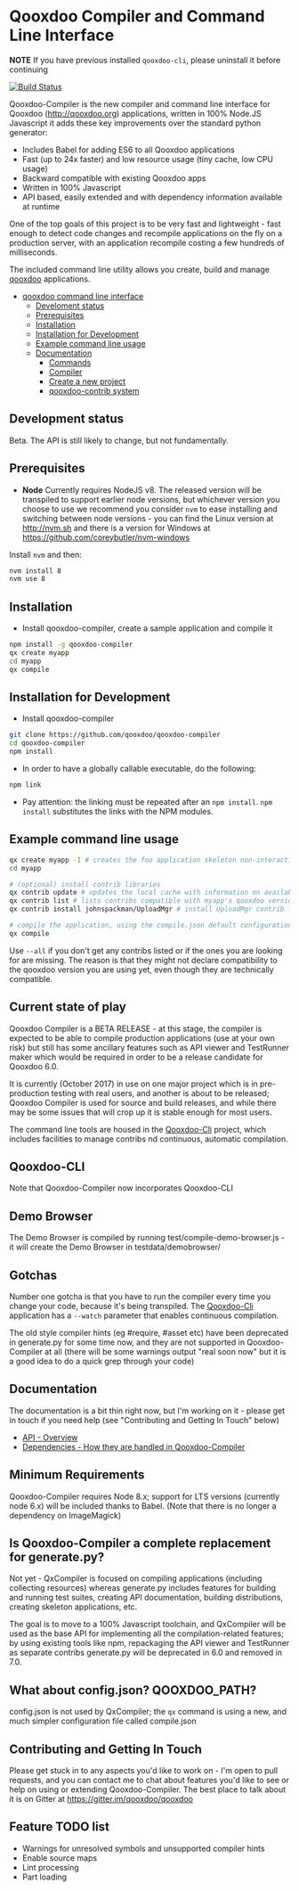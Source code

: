 # Qooxdoo Compiler and Command Line Interface

**NOTE** If you have previous installed `qooxdoo-cli`, please uninstall it before continuing

[![Build Status](https://travis-ci.org/qooxdoo/qooxdoo-cli.svg?branch=master)](https://travis-ci.org/qooxdoo/qooxdoo-cli)

Qooxdoo-Compiler is the new compiler and command line interface for Qooxdoo (http://qooxdoo.org) applications, written in 100% Node.JS Javascript it adds these key improvements over the standard python generator:

* Includes Babel for adding ES6 to all Qooxdoo applications 
* Fast (up to 24x faster) and low resource usage (tiny cache, low CPU usage)
* Backward compatible with existing Qooxdoo apps
* Written in 100% Javascript
* API based, easily extended and with dependency information available at runtime

One of the top goals of this project is to be very fast and lightweight - fast enough to detect code changes and recompile  applications on the fly on a production server, with an application recompile costing a few hundreds of milliseconds.

The included command line utility allows you create, build and manage [qooxdoo](http://www.qooxdoo.org) applications.

<!-- TOC -->

- [qooxdoo command line interface](#qooxdoo-compiler-and-command-line-interface)
    - [Develoment status](#development-status)
    - [Prerequisites](#prerequisites)
    - [Installation](#installation)
    - [Installation for Development](#installation-for-development)
    - [Example command line usage](#example-command-line-usage)
    - [Documentation](#documentation)
        - [Commands](docs/cli/commands)
        - [Compiler](docs/cli/compiler)
        - [Create a new project](docs/cli/create-a-new-project)
        - [qooxdoo-contrib system](docs/cli/qooxdoo-contrib-system)

<!-- /TOC -->

## Development status
Beta. The API is still likely to change, but not fundamentally.

## Prerequisites
- **Node** Currently requires NodeJS v8. The released version will be 
  transpiled to support earlier node versions, but whichever version you 
  choose to use we recommend you consider `nvm` to ease installing and 
  switching between node versions - you can find the Linux version at 
  http://nvm.sh and there is a version for Windows at 
  https://github.com/coreybutler/nvm-windows 

Install `nvm` and then:

```bash
nvm install 8
nvm use 8
```

## Installation
- Install qooxdoo-compiler, create a sample application and compile it
```bash
npm install -g qooxdoo-compiler
qx create myapp
cd myapp
qx compile
```

## Installation for Development
- Install qooxdoo-compiler 
```bash
git clone https://github.com/qooxdoo/qooxdoo-compiler
cd qooxdoo-compiler
npm install
```

- In order to have a globally callable executable, do the following:
```bash
npm link
```

- Pay attention: the linking must be repeated after an `npm install`. `npm install` substitutes the links with the NPM modules.

## Example command line usage
```bash
qx create myapp -I # creates the foo application skeleton non-interactively
cd myapp

# (optional) install contrib libraries
qx contrib update # updates the local cache with information on available contribs 
qx contrib list # lists contribs compatible with myapp's qooxdoo version, determine installation candidate
qx contrib install johnspackman/UploadMgr # install UploadMgr contrib library 

# compile the application, using the compile.json default configuration values 
qx compile
```

Use `--all` if you don't get any contribs listed or if the ones you are 
looking for are missing. The reason is that they might not declare 
compatibility to the qooxdoo version you are using yet, even though they are 
technically compatible. 




## Current state of play
Qooxdoo Compiler is a BETA RELEASE - at this stage, the compiler is expected to be able to compile production applications (use at your own risk) but still has some ancillary features such as API viewer and TestRunner maker which would be required in order to be a release candidate for Qooxdoo 6.0.

It is currently (October 2017) in use on one major project which is in pre-production testing with real users, and another is about to be released; Qooxdoo Compiler is used for source and build releases, and while there may be some issues that will crop up it is stable enough for most users.

The command line tools are housed in the [Qooxdoo-Cli](https://github.com/qooxdoo/qooxdoo-cli) project, which includes facilities to manage contribs nd continuous, automatic compilation.


## Qooxdoo-CLI
Note that Qooxdoo-Compiler now incorporates Qooxdoo-CLI
 



## Demo Browser
The Demo Browser is compiled by running test/compile-demo-browser.js - it will create the Demo Browser in testdata/demobrowser/


## Gotchas
Number one gotcha is that you have to run the compiler every time you change your code, because it's being transpiled.
The [Qooxdoo-Cli](https://github.com/qooxdoo/qooxdoo-cli) application has a `--watch` parameter that enables continuous compilation.

The old style compiler hints (eg #require, #asset etc) have been deprecated in generate.py for some time now, and they
are not supported in Qooxdoo-Compiler at all (there will be some warnings output "real soon now" but it is a good idea to do a quick grep through your code)


## Documentation
The documentation is a bit thin right now, but I'm working on it - please get in touch if you need help (see 
"Contributing and Getting In Touch" below)
* [API - Overview](docs/compiler/API.md)
* [Dependencies - How they are handled in Qooxdoo-Compiler](docs/compiler/Dependencies.md)


## Minimum Requirements
Qooxdoo-Compiler requires Node 8.x; support for LTS versions (currently node 6.x) will be included thanks to Babel.  (Note that there is no longer a dependency on ImageMagick)


## Is Qooxdoo-Compiler a complete replacement for generate.py?
Not yet - QxCompiler is focused on compiling applications (including collecting resources) whereas generate.py includes features for building and running test suites, creating API documentation, building distributions, creating skeleton applications, etc.

The goal is to move to a 100% Javascript toolchain, and QxCompiler will be used as the base API for implementing all the compilation-related features; by using existing tools like npm, repackaging the API viewer and TestRunner as separate contribs generate.py will be deprecated in 6.0 and removed in 7.0.


## What about config.json?  QOOXDOO_PATH?
config.json is not used by QxCompiler; the `qx` command is using a new, and much simpler configuration file called compile.json


## Contributing and Getting In Touch
Please get stuck in to any aspects you'd like to work on - I'm open to pull requests, and you can contact me to chat 
about features you'd like to see or help on using or extending Qooxdoo-Compiler.  The best place to talk about it is on Gitter at https://gitter.im/qooxdoo/qooxdoo


## Feature TODO list
* Warnings for unresolved symbols and unsupported compiler hints
* Enable source maps
* Lint processing
* Part loading

